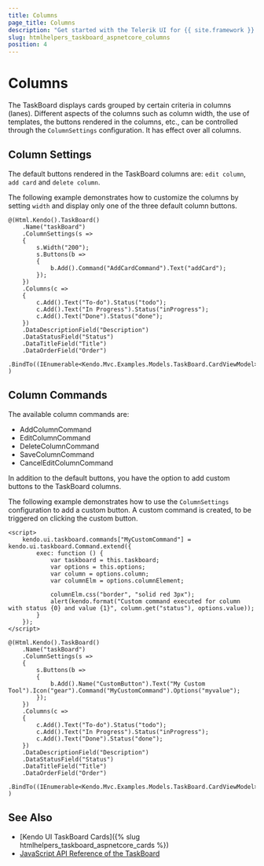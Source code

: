 ```yaml
---
title: Columns
page_title: Columns
description: "Get started with the Telerik UI for {{ site.framework }} TaskBoard and learn about its columns."
slug: htmlhelpers_taskboard_aspnetcore_columns
position: 4
---
```


# Columns

The TaskBoard displays cards grouped by certain criteria in columns (lanes). Different aspects of the columns such as column width, the use of templates, the buttons rendered in the columns, etc., can be controlled through the `ColumnSettings` configuration. It has effect over all columns. 

## Column Settings

The default buttons rendered in the TaskBoard columns are: `edit column`, `add card` and `delete column`.

The following example demonstrates how to customize the columns by setting `width` and display only one of the three default column buttons. 

    @(Html.Kendo().TaskBoard()
        .Name("taskBoard")
        .ColumnSettings(s =>
        {
            s.Width("200");
            s.Buttons(b =>
            {
                b.Add().Command("AddCardCommand").Text("addCard");
            });
        })
        .Columns(c =>
        {
            c.Add().Text("To-do").Status("todo");
            c.Add().Text("In Progress").Status("inProgress");
            c.Add().Text("Done").Status("done");
        })
        .DataDescriptionField("Description")
        .DataStatusField("Status")
        .DataTitleField("Title")
        .DataOrderField("Order")
        .BindTo((IEnumerable<Kendo.Mvc.Examples.Models.TaskBoard.CardViewModel>)ViewBag.Cards)
    )


## Column Commands

The available column commands are:

* AddColumnCommand
* EditColumnCommand
* DeleteColumnCommand
* SaveColumnCommand
* CancelEditColumnCommand

In addition to the default buttons, you have the option to add custom buttons to the TaskBoard columns.

The following example demonstrates how to use the `ColumnSettings` configuration to add a custom button. A custom command is created, to be triggered on clicking the custom button.

    <script>
        kendo.ui.taskboard.commands["MyCustomCommand"] = kendo.ui.taskboard.Command.extend({
            exec: function () {
                var taskboard = this.taskboard;
                var options = this.options;
                var column = options.column;
                var columnElm = options.columnElement;

                columnElm.css("border", "solid red 3px");
                alert(kendo.format("Custom command executed for column with status {0} and value {1}", column.get("status"), options.value));
            } 
        });
    </script>

    @(Html.Kendo().TaskBoard()
        .Name("taskBoard")
        .ColumnSettings(s =>
        {
            s.Buttons(b =>
            {
                b.Add().Name("CustomButton").Text("My Custom Tool").Icon("gear").Command("MyCustomCommand").Options("myvalue");
            });
        })
        .Columns(c =>
        {
            c.Add().Text("To-do").Status("todo");
            c.Add().Text("In Progress").Status("inProgress");
            c.Add().Text("Done").Status("done");
        })
        .DataDescriptionField("Description")
        .DataStatusField("Status")
        .DataTitleField("Title")
        .DataOrderField("Order")
        .BindTo((IEnumerable<Kendo.Mvc.Examples.Models.TaskBoard.CardViewModel>)ViewBag.Cards)
    )

## See Also

* [Kendo UI TaskBoard Cards]({% slug htmlhelpers_taskboard_aspnetcore_cards %})
* [JavaScript API Reference of the TaskBoard](https://docs.telerik.com/kendo-ui/api/javascript/ui/taskboard)
